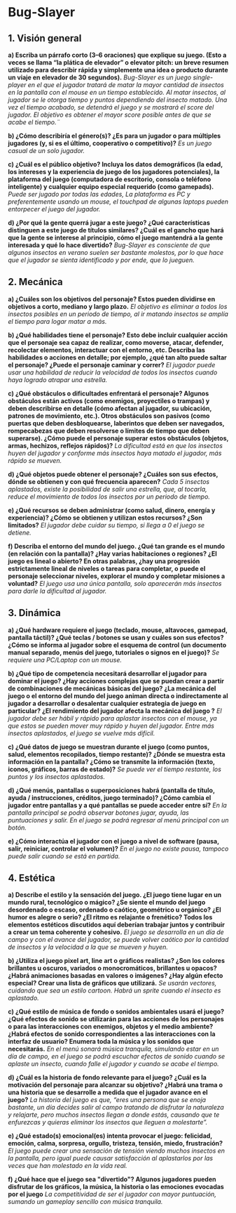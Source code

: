 # Bug-Slayer

## 1. Visión general 
**a) Escriba un párrafo corto (3–6 oraciones) que explique su juego. (Esto a veces se llama “la plática de elevador” o elevator pitch: un breve resumen utilizado para describir rápida y simplemente una idea o producto durante un viaje en elevador de 30 segundos).**
*Bug-Slayer es un juego single-player en el que el jugador tratará de matar la mayor cantidad de insectos en la pantalla con el mouse en un tiempo establecido. Al matar insectos, al jugador se le otorga tiempo y puntos dependiendo del insecto matado. Una vez el tiempo acabado, se detendrá el juego y se mostrará el score del jugador. El objetivo es obtener el mayor score posible antes de que se acabe el tiempo.¨*

**b) ¿Cómo describiría el género(s)? ¿Es para un jugador o para múltiples jugadores (y, si es el último, cooperativo o competitivo)?**
*Es un juego casual de un solo jugador.*

**c) ¿Cuál es el público objetivo? Incluya los datos demográficos (la edad, los intereses y la experiencia de juego de los jugadores potenciales), la plataforma del juego (computadora de escritorio, consola o teléfono inteligente) y cualquier equipo especial requerido (como gamepads).**
*Puede ser jugado por todas las edades, La plataforma es PC y preferentemente usando un mouse, el touchpad de algunas laptops pueden entorpecer el juego del jugador.*

**d) ¿Por qué la gente querrá jugar a este juego? ¿Qué características distinguen a este juego de títulos similares? ¿Cuál es el gancho que hará que la gente se interese al principio, cómo el juego mantendrá a la gente interesada y qué lo hace divertido?**
*Bug-Slayer es consciente de que algunos insectos en verano suelen ser bastante molestos, por lo que hace que el jugador se sienta identificado y por ende, que lo jueguen.*

## 2. Mecánica 
**a) ¿Cuáles son los objetivos del personaje? Estos pueden dividirse en objetivos a corto, mediano y largo plazo.**
*El objetivo es eliminar a todos los insectos posibles en un periodo de tiempo, al ir matando insectos se amplía el tiempo para logar matar a más.*

**b) ¿Qué habilidades tiene el personaje? Esto debe incluir cualquier acción que el personaje sea capaz de realizar, como moverse, atacar, defender, recolectar elementos, interactuar con el entorno, etc. Describa las habilidades o acciones en detalle; por ejemplo, ¿qué tan alto puede saltar el personaje? ¿Puede el personaje caminar y correr?**
*El jugador puede usar una habilidad de reducir la velocidad de todos los insectos cuando haya logrado atrapar una estrella.*

**c) ¿Qué obstáculos o dificultades enfrentará el personaje? Algunos obstáculos están activos (como enemigos, proyectiles o trampas) y deben describirse en detalle (cómo afectan al jugador, su ubicación, patrones de movimiento, etc.). Otros obstáculos son pasivos (como puertas que deben desbloquearse, laberintos que deben ser navegados, rompecabezas que deben resolverse o límites de tiempo que deben superarse). ¿Cómo puede el personaje superar estos obstáculos (objetos, armas, hechizos, reflejos rápidos)?**
*La dificultad está en que los insectos huyen del jugador y conforme más insectos haya matado el jugador, más rápido se mueven.*

**d) ¿Qué objetos puede obtener el personaje? ¿Cuáles son sus efectos, dónde se obtienen y con qué frecuencia aparecen?**
*Cada 5 insectos aplastados, existe la posibilidad de salir una estrella, que, al tocarla, reduce el movimiento de todos los insectos por un periodo de tiempo.*

**e) ¿Qué recursos se deben administrar (como salud, dinero, energía y experiencia)? ¿Cómo se obtienen y utilizan estos recursos? ¿Son limitados?**
*El jugador debe cuidar su tiempo, si llega a 0 el juego se detiene.*

**f) Describa el entorno del mundo del juego. ¿Qué tan grande es el mundo (en relación con la pantalla)? ¿Hay varias habitaciones o regiones? ¿El juego es lineal o abierto? En otras palabras, ¿hay una progresión estrictamente lineal de niveles o tareas para completar, o puede el personaje seleccionar niveles, explorar el mundo y completar misiones a voluntad?**
*El juego usa una única pantalla, solo aparecerán más insectos para darle la dificultad al jugador.*

## 3. Dinámica 
**a) ¿Qué hardware requiere el juego (teclado, mouse, altavoces, gamepad, pantalla táctil)? ¿Qué teclas / botones se usan y cuáles son sus efectos? ¿Cómo se informa al jugador sobre el esquema de control (un documento manual separado, menús del juego, tutoriales o signos en el juego)?**
*Se requiere una PC/Laptop con un mouse.*

**b) ¿Qué tipo de competencia necesitará desarrollar el jugador para dominar el juego? ¿Hay acciones complejas que se puedan crear a partir de combinaciones de mecánicas básicas del juego? ¿La mecánica del juego o el entorno del mundo del juego animan directa o indirectamente al jugador a desarrollar o desalentar cualquier estrategia de juego en particular? ¿El rendimiento del jugador afecta la mecánica del juego ?**
*El jugador debe ser hábil y rápido para aplastar insectos con el mouse, ya que estos se pueden mover muy rápido y huyen del jugador. Entre más insectos aplastados, el juego se vuelve más difícil.*

**c) ¿Qué datos de juego se muestran durante el juego (como puntos, salud, elementos recopilados, tiempo restante)? ¿Dónde se muestra esta información en la pantalla? ¿Cómo se transmite la información (texto, iconos, gráficos, barras de estado)?**
*Se puede ver el tiempo restante, los puntos y los insectos aplastados.*

**d) ¿Qué menús, pantallas o superposiciones habrá (pantalla de título, ayuda / instrucciones, créditos, juego terminado)? ¿Cómo cambia el jugador entre pantallas y a qué pantallas se puede acceder entre sí?**
*En la pantalla principal se podrá observar botones jugar, ayuda, las puntuaciones y salir. En el juego se podrá regresar al menú principal con un botón.*

**e) ¿Cómo interactúa el jugador con el juego a nivel de software (pausa, salir, reiniciar, controlar el volumen)?**
*En el juego no existe pausa, tampoco puede salir cuando se está en partida.*

## 4. Estética 

**a) Describe el estilo y la sensación del juego. ¿El juego tiene lugar en un mundo rural, tecnológico o mágico? ¿Se siente el mundo del juego desordenado o escaso, ordenado o caótico, geométrico u orgánico? ¿El humor es alegre o serio? ¿El ritmo es relajante o frenético? Todos los elementos estéticos discutidos aquí deberían trabajar juntos y contribuir a crear un tema coherente y cohesivo.**
*El juego se desarrolla en un día de campo y con el avance del jugador, se puede volver caótico por la cantidad de insectos y la velocidad a la que se mueven y huyen.*

**b) ¿Utiliza el juego pixel art, line art o gráficos realistas? ¿Son los colores brillantes u oscuros, variados o monocromáticos, brillantes u opacos? ¿Habrá animaciones basadas en valores o imágenes? ¿Hay algún efecto especial? Crear una lista de gráficos que utilizará.**
*Se usarán vectores, cuidando que sea un estilo cartoon. Habrá un sprite cuando el insecto es aplastado.*

**c) ¿Qué estilo de música de fondo o sonidos ambientales usará el juego? ¿Qué efectos de sonido se utilizarán para las acciones de los personajes o para las interacciones con enemigos, objetos y el medio ambiente? ¿Habrá efectos de sonido correspondientes a las interacciones con la interfaz de usuario? Enumera toda la música y los sonidos que necesitarás.**
*En el menú sonará música tranquila, simulando estar en un día de campo, en el juego se podrá escuchar efectos de sonido cuando se aplaste un insecto, cuando falle el jugador y cuando se acabe el tiempo.*

**d) ¿Cuál es la historia de fondo relevante para el juego? ¿Cuál es la motivación del personaje para alcanzar su objetivo? ¿Habrá una trama o una historia que se desarrolle a medida que el jugador avance en el juego?**
*La historia del juego es que, “eres una persona que se enoja bastante, un día decides salir al campo tratando de disfrutar la naturaleza y relajarte, pero muchos insectos llegan a donde estás, causando que te enfurezcas y quieras eliminar los insectos que lleguen a molestarte”.*

**e) ¿Qué estado(s) emocional(es) intenta provocar el juego: felicidad, emoción, calma, sorpresa, orgullo, tristeza, tensión, miedo, frustración?**
*El juego puede crear una sensación de tensión viendo muchos insectos en la pantalla, pero igual puede causar satisfacción al aplastarlos por las veces que han molestado en la vida real.*

**f) ¿Qué hace que el juego sea "divertido"? Algunos jugadores pueden disfrutar de los gráficos, la música, la historia o las emociones evocadas por el juego**
*La competitividad de ser el jugador con mayor puntuación, sumando un gameplay sencillo con música tranquila.*




